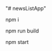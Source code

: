 "# newsListApp" 
<!-- To install application dependencies -->
npm i
<!-- To build application -->
npm run build
<!-- To run application -->
npm start